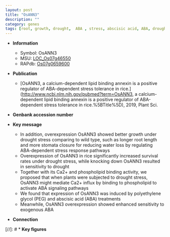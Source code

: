 ```yaml
---
layout: post
title: "OsANN3"
description: ""
category: genes
tags: [root, growth, drought,  ABA , stress, abscisic acid, ABA, drought stress, stomata, water loss, drought stress , stress response, root length]
---
```


* **Information**  
    + Symbol: OsANN3  
    + MSU: [LOC_Os07g46550](http://rice.uga.edu/cgi-bin/ORF_infopage.cgi?orf=LOC_Os07g46550)  
    + RAPdb: [Os07g0659600](https://rapdb.dna.affrc.go.jp/locus/?name=Os07g0659600)  

* **Publication**  
    + [OsANN3, a calcium-dependent lipid binding annexin is a positive regulator of ABA-dependent stress tolerance in rice.](http://www.ncbi.nlm.nih.gov/pubmed?term=OsANN3, a calcium-dependent lipid binding annexin is a positive regulator of ABA-dependent stress tolerance in rice.%5BTitle%5D), 2019, Plant Sci.

* **Genbank accession number**  

* **Key message**  
    + In addition, overexpression OsANN3 showed better growth under drought stress comparing to wild type, such as longer root length and more stomata closure for reducing water loss by regulating ABA-dependent stress response pathways
    + Overexpression of OsANN3 in rice significantly increased survival rates under drought stress, while knocking down OsANN3 resulted in sensitivity to drought
    + Together with its Ca2+ and phospholipid binding activity, we proposed that when plants were subjected to drought stress, OsANN3 might mediate Ca2+ influx by binding to phospholipid to activate ABA signaling pathways
    + We found that expression of OsANN3 was induced by polyethylene glycol (PEG) and abscisic acid (ABA) treatments
    + Meanwhile, OsANN3 overexpression showed enhanced sensitivity to exogenous ABA

* **Connection**  

[//]: # * **Key figures**  


